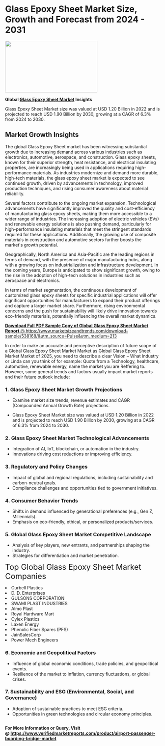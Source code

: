 <H1>Glass Epoxy Sheet Market Size, Growth and Forecast from 2024 - 2031</H1><img class="aligncenter size-medium wp-image-584254" src="https://thirdeyenews.in/wp-content/uploads/2024/09/Global-Market-Research-300x168.jpeg" alt="" width="300" height="168" /><p><strong>Global&nbsp;<a href="https://www.marketsizeandtrends.com/download-sample/538168/&amp;utm_source=Pulse&amp;utm_medium=213">Glass Epoxy Sheet Market</a> Insights</strong></p><p>Glass Epoxy Sheet Market size was valued at USD 1.20 Billion in 2022 and is projected to reach USD 1.90 Billion by 2030, growing at a CAGR of 6.3% from 2024 to 2030.</p><p><h2>Market Growth Insights</h2> <p>The global Glass Epoxy Sheet market has been witnessing substantial growth due to increasing demand across various industries such as electronics, automotive, aerospace, and construction. Glass epoxy sheets, known for their superior strength, heat resistance, and electrical insulating properties, are increasingly being used in applications requiring high-performance materials. As industries modernize and demand more durable, high-tech materials, the glass epoxy sheet market is expected to see continued growth, driven by advancements in technology, improved production techniques, and rising consumer awareness about material reliability.</p> <p><a href="#"></a></p> <p>Several factors contribute to the ongoing market expansion. Technological advancements have significantly improved the quality and cost-efficiency of manufacturing glass epoxy sheets, making them more accessible to a wider range of industries. The increasing adoption of electric vehicles (EVs) and renewable energy solutions is also pushing demand, particularly for high-performance insulating materials that meet the stringent standards required for these applications. Additionally, the growing use of composite materials in construction and automotive sectors further boosts the market's growth potential.</p> <p>Geographically, North America and Asia-Pacific are the leading regions in terms of demand, with the presence of major manufacturing hubs, along with a growing focus on industrialization and infrastructure development. In the coming years, Europe is anticipated to show significant growth, owing to the rise in the adoption of high-tech solutions in industries such as aerospace and electronics.</p> <p>In terms of market segmentation, the continuous development of customized glass epoxy sheets for specific industrial applications will offer significant opportunities for manufacturers to expand their product offerings and capture a larger market share. Furthermore, rising environmental concerns and the push for sustainability will likely drive innovation towards eco-friendly materials, potentially influencing the overall market dynamics.</p> <p><a href="#"></p><p><span class=""><strong>Download Full PDF Sample Copy of Global Glass Epoxy Sheet Market Report</strong> @ <a href="https://www.marketsizeandtrends.com/download-sample/538168/&amp;utm_source=Pulse&amp;utm_medium=213" target="_blank">https://www.marketsizeandtrends.com/download-sample/538168/&amp;utm_source=Pulse&amp;utm_medium=213</a></span></p><p>In order to make an accurate and perceptive description of future scope of a Global&nbsp;Glass Epoxy Sheet Market Market as Global&nbsp;Glass Epoxy Sheet Market Market of 2025, you need to describe a clear Vision &ndash; What Industry or Linda can you think of for example: Quote from a Technology, healthcare, automotive, renewable energy, name the market you are Reffering to. However, some general trends and factors usually impact market reports and their future outlook include:</p><h3>1.&nbsp;<strong>Glass Epoxy Sheet Market Growth Projections</strong></h3><ul><li>Examine market size trends, revenue estimates and CAGR (Compounded Annual Growth Rate) projections.</li><li><p>Glass Epoxy Sheet Market size was valued at USD 1.20 Billion in 2022 and is projected to reach USD 1.90 Billion by 2030, growing at a CAGR of 6.3% from 2024 to 2030.</p></li></ul><h3>2.&nbsp;<strong>Glass Epoxy Sheet Market Technological Advancements</strong></h3><ul><li>Integration of AI, IoT, blockchain, or automation in the industry.</li><li>Innovations driving cost reductions or improving efficiency.</li></ul><h3>3.&nbsp;<strong>Regulatory and Policy Changes</strong></h3><ul><li>Impact of global and regional regulations, including sustainability and carbon-neutral goals.</li><li>Compliance challenges and opportunities tied to government initiatives.</li></ul><h3>4.&nbsp;<strong>Consumer Behavior Trends</strong></h3><ul><li>Shifts in demand influenced by generational preferences (e.g., Gen Z, Millennials).</li><li>Emphasis on eco-friendly, ethical, or personalized products/services.</li></ul><h3>5.&nbsp;<strong>Global Glass Epoxy Sheet Market Competitive Landscape</strong></h3><ul><li>Analysis of key players, new entrants, and partnerships shaping the industry.</li><li>Strategies for differentiation and market penetration.</li></ul><p data-pm-slice="1 1 []"><span style="color: inherit; font-family: inherit; font-size: 25px;">Top Global Glass Epoxy Sheet Market Companies</span></p><div class="" data-test-id=""><p><li>Curbell Plastics</li><li> D. D. Enterprises</li><li> GULSONS CORPORATION</li><li> SWAMI PLAST INDUSTRIES</li><li> Almo Plast</li><li> Royal Hardware Mart</li><li> Cylex Plastics</li><li> Laxen Energy</li><li> Phenolic Fiber Spares (PFS)</li><li> JainSalesCorp</li><li> Power Mech Engineers</li></p></div><h3>6.&nbsp;<strong>Economic and Geopolitical Factors</strong></h3><ul><li>Influence of global economic conditions, trade policies, and geopolitical events.</li><li>Resilience of the market to inflation, currency fluctuations, or global crises.</li></ul><h3>7.&nbsp;<strong>Sustainability and ESG (Environmental, Social, and Governance)</strong></h3><ul><li>Adoption of sustainable practices to meet ESG criteria.</li><li>Opportunities in green technologies and circular economy principles.</li></ul><h2><strong style="font-size: 14px;">For More Information or Query, Visit @&nbsp;</strong><a style="background-color: #ffffff; font-size: 14px;" href="https://www.marketsizeandtrends.com/report/glass-epoxy-sheet-market/" target="_blank">https://www.verifiedmarketreports.com/product/airport-passenger-boarding-bridge-market</a></h2>
